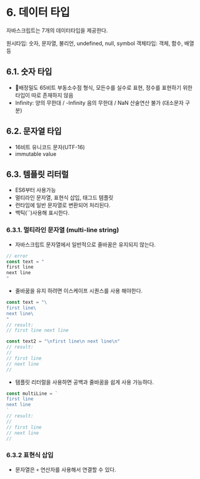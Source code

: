# 6. 데이터 타입

자바스크립트는 7개의 데이터타입을 제공한다.

원시타입: 숫자, 문자열, 불리언, undefined, null, symbol
객체타입: 객체, 함수, 배열 등

## 6.1. 숫자 타입
* 배정밀도 65비트 부동소수점 형식, 모든수를 실수로 표현, 정수를 표현하기 위한 타입이 따로 존재하지 않음
* Infinity: 양의 무한대 / -Infinity 음의 무한대 / NaN 산술연산 불가 (대소문자 구분)
## 6.2. 문자열 타입
* 16비트 유니코드 문자(UTF-16)
* immutable value
## 6.3. 템플릿 리터럴
* ES6부터 사용가능
* 멀티라인 문자열, 표현식 삽입, 태그드 템플릿
* 런타임에 일반 문자열로 변환되어 처리된다.
* 백틱(\`\`)사용해 표시한다.
### 6.3.1. 멀티라인 문자열 (multi-line string)
* 자바스크립트 문자열에서 일반적으로 줄바꿈은 유지되지 않는다.
```ts
// error
const text = "
first line
next line
"
```
* 줄바꿈을 유지 하려면 이스케이프 시퀀스를 사용 해야한다.
```ts
const text = "\
first line\
next line\
"
// result:
// first line next line

const text2 = "\nfirst line\n next line\n"
// result:
//
// first line
// next line
//
```
* 템플릿 리터럴을 사용하면 공백과 줄바꿈을 쉽게 사용 가능하다.
```ts
const multiLine = `
first line
next line
`
// result:
//
// first line
// next line
//
```

### 6.3.2 표현식 삽입
* 문자열은 `+` 연산자를 사용해서 연결할 수 있다.
```ts

```